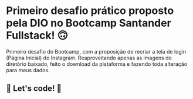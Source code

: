 # Primeiro desafio prático proposto pela DIO no Bootcamp Santander Fullstack! 🙃

Primeiro desafio do Bootcamp, com a proposição de recriar a tela de login (Página Inicial) do Instagram. Reaproveitando apenas as imagens do diretório baixado, feito o download da plataforma e fazendo toda alteração para meus dados.

## 🚀 Let's code! 🚀
